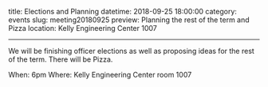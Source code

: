 title: Elections and Planning
datetime: 2018-09-25 18:00:00
category: events
slug: meeting20180925
preview: Planning the rest of the term and Pizza
location: Kelly Engineering Center 1007

---

We will be finishing officer elections as well as proposing ideas for the rest of the term. There will be Pizza.

When: 6pm
Where: Kelly Engineering Center room 1007
